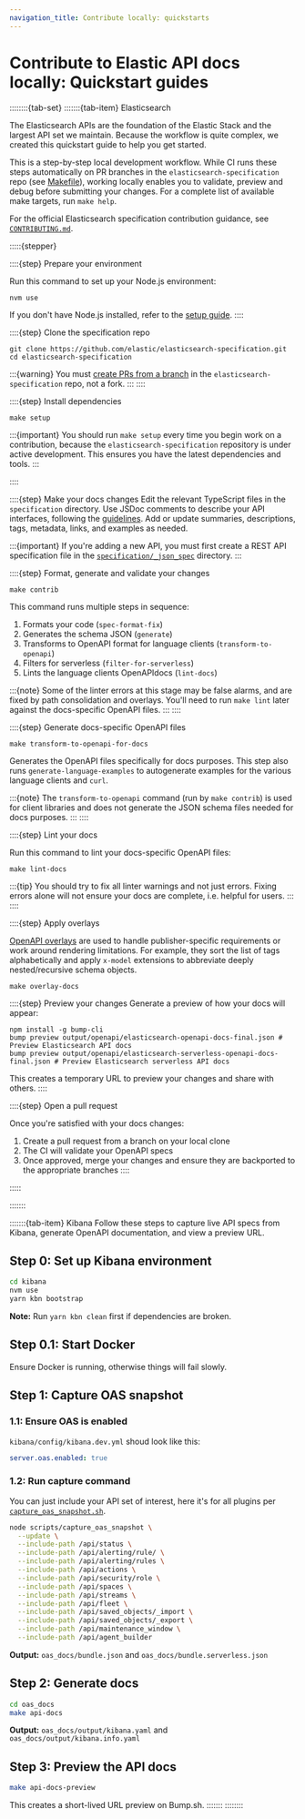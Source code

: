 ```yaml
---
navigation_title: Contribute locally: quickstarts
---
```


# Contribute to Elastic API docs locally: Quickstart guides

::::::::{tab-set}
:::::::{tab-item} Elasticsearch

The Elasticsearch APIs are the foundation of the Elastic Stack and the largest API set we maintain. Because the workflow is quite complex, we created this quickstart guide to help you get started.

This is a step-by-step local development workflow. While CI runs these steps automatically on PR branches in the `elasticsearch-specification` repo (see [Makefile](https://github.com/elastic/elasticsearch-specification/blob/main/Makefile)), working locally enables you to validate, preview and debug before submitting your changes. For a complete list of available make targets, run `make help`.

For the official Elasticsearch specification contribution guidance, see [`CONTRIBUTING.md`](https://github.com/elastic/elasticsearch-specification/blob/main/CONTRIBUTING.md#contributing-to-the-elasticsearch-specification).

:::::{stepper}

::::{step} Prepare your environment

Run this command to set up your Node.js environment:

```shell
nvm use 
```
If you don't have Node.js installed, refer to the [setup guide](https://github.com/elastic/elasticsearch-specification/tree/main?tab=readme-ov-file#prepare-the-environment).
::::

::::{step} Clone the specification repo
```shell
git clone https://github.com/elastic/elasticsearch-specification.git
cd elasticsearch-specification
```
:::{warning}
You must [create PRs from a branch](https://github.com/elastic/elasticsearch-specification/blob/main/CONTRIBUTING.md#send-your-pull-request-from-a-branch) in the `elasticsearch-specification` repo, not a fork.
:::
::::

::::{step} Install dependencies
```shell
make setup
```

:::{important}
You should run `make setup` every time you begin work on a contribution, because the `elasticsearch-specification` repository is under active development. This ensures you have the latest dependencies and tools.
:::

::::

::::{step} Make your docs changes
Edit the relevant TypeScript files in the `specification` directory. Use JSDoc comments to describe your API interfaces, following the [guidelines](./guidelines.md). Add or update summaries, descriptions, tags, metadata, links, and examples as needed.

:::{important}
If you're adding a new API, you must first create a REST API specification file in the [`specification/_json_spec`](https://github.com/elastic/elasticsearch-specification/tree/main/specification/_json_spec) directory.
:::

::::{step} Format, generate and validate your changes
```shell
make contrib
```
This command runs multiple steps in sequence:

1. Formats your code (`spec-format-fix`)
2. Generates the schema JSON (`generate`)
3. Transforms to OpenAPI format for language clients (`transform-to-openapi`)
4. Filters for serverless (`filter-for-serverless`)
5. Lints the language clients OpenAPIdocs (`lint-docs`)

:::{note}
Some of the linter errors at this stage may be false alarms, and are fixed by path consolidation and overlays. You'll need to run `make lint` later against the docs-specific OpenAPI files.
:::
::::

::::{step} Generate docs-specific OpenAPI files
```shell
make transform-to-openapi-for-docs
```
Generates the OpenAPI files specifically for docs purposes. This step also runs `generate-language-examples` to autogenerate examples for the various language clients and `curl`.

:::{note}
The `transform-to-openapi` command (run by `make contrib`) is used for client libraries and does not generate the JSON schema files needed for docs purposes.
:::
::::

::::{step} Lint your docs

Run this command to lint your docs-specific OpenAPI files:
```shell
make lint-docs
```
:::{tip}
You should try to fix all linter warnings and not just errors. Fixing errors alone will not ensure your docs are complete, i.e. helpful for users.
:::
::::

::::{step} Apply overlays

[OpenAPI overlays](https://github.com/OAI/Overlay-Specification?tab=readme-ov-file#overlay-specification) are used to handle publisher-specific requirements or work around rendering limitations. For example, they sort the list of tags alphabetically and apply `x-model` extensions to abbreviate deeply nested/recursive schema objects.

```shell
make overlay-docs
```

::::{step} Preview your changes
Generate a preview of how your docs will appear:
```shell
npm install -g bump-cli
bump preview output/openapi/elasticsearch-openapi-docs-final.json # Preview Elasticsearch API docs
bump preview output/openapi/elasticsearch-serverless-openapi-docs-final.json # Preview Elasticsearch serverless API docs
```
This creates a temporary URL to preview your changes and share with others.
::::

::::{step} Open a pull request

Once you're satisfied with your docs changes:
1. Create a pull request from a branch on your local clone
2. The CI will validate your OpenAPI specs
3. Once approved, merge your changes and ensure they are backported to the appropriate branches
::::

:::::

:::::::

:::::::{tab-item} Kibana
Follow these steps to capture live API specs from Kibana, generate OpenAPI documentation, and view a preview URL.

## Step 0: Set up Kibana environment

```bash
cd kibana
nvm use
yarn kbn bootstrap
```

**Note:** Run `yarn kbn clean` first if dependencies are broken.

## Step 0.1: Start Docker
Ensure Docker is running, otherwise things will fail slowly.

## Step 1: Capture OAS snapshot

### 1.1: Ensure OAS is enabled
`kibana/config/kibana.dev.yml` shoud look like this:
```yaml
server.oas.enabled: true
```

### 1.2: Run capture command

You can just include your API set of interest, here it's for all plugins per [`capture_oas_snapshot.sh`](https://github.com/elastic/kibana/blob/main/.buildkite/scripts/steps/checks/capture_oas_snapshot.sh).


```bash
node scripts/capture_oas_snapshot \
  --update \
  --include-path /api/status \
  --include-path /api/alerting/rule/ \
  --include-path /api/alerting/rules \
  --include-path /api/actions \
  --include-path /api/security/role \
  --include-path /api/spaces \
  --include-path /api/streams \
  --include-path /api/fleet \
  --include-path /api/saved_objects/_import \
  --include-path /api/saved_objects/_export \
  --include-path /api/maintenance_window \
  --include-path /api/agent_builder
```

**Output:** `oas_docs/bundle.json` and `oas_docs/bundle.serverless.json`

## Step 2: Generate docs
```bash
cd oas_docs
make api-docs
```

**Output:** `oas_docs/output/kibana.yaml` and `oas_docs/output/kibana.info.yaml`

## Step 3: Preview the API docs
```bash
make api-docs-preview
```

This creates a short-lived URL preview on Bump.sh.
:::::::
::::::::